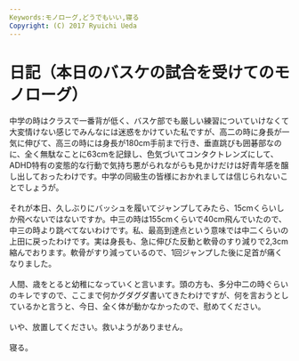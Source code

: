 ```yaml
---
Keywords:モノローグ,どうでもいい,寝る
Copyright: (C) 2017 Ryuichi Ueda
---
```


# 日記（本日のバスケの試合を受けてのモノローグ）
中学の時はクラスで一番背が低く、バスケ部でも厳しい練習についていけなくて大変情けない感じでみんなには迷惑をかけていた私ですが、高二の時に身長が一気に伸びて、高三の時には身長が180cm手前まで行き、垂直跳びも囲碁部なのに、全く無駄なことに63cmを記録し、色気づいてコンタクトレンズにして、ADHD特有の変態的な行動で気持ち悪がられながらも見かけだけは好青年感を醸し出しておったわけです。中学の同級生の皆様におかれましては信じられないことでしょうが。<br />
<br />
それが本日、久しぶりにバッシュを履いてジャンプしてみたら、15cmくらいしか飛べないではないですか。中三の時は155cmくらいで40cm飛んでいたので、中三の時より跳べてないわけです。私、最高到達点という意味では中二くらいの上田に戻ったわけです。実は身長も、急に伸びた反動と軟骨のすり減りで2,3cm縮んでおります。軟骨がすり減っているので、1回ジャンプした後に足首が痛くなりました。<br />
<br />
人間、歳をとると幼稚になっていくと言います。頭の方も、多分中二の時ぐらいのキレですので、ここまで何かグダグダ書いてきたわけですが、何を言おうとしているかと言うと、今日、全く体が動かなかったので、慰めてください。<br />
<br />
いや、放置してください。救いようがありません。<br />
<br />
寝る。<br />

